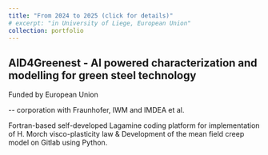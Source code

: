 ```yaml
---
title: "From 2024 to 2025 (click for details)"
# excerpt: "in University of Liege, European Union"
collection: portfolio
---
```


AID4Greenest - AI powered characterization and modelling for green steel technology
---
Funded by European Union

 -- corporation with Fraunhofer, IWM and IMDEA et al.  
                          
Fortran-based self-developed Lagamine coding platform for implementation of H. Morch visco-plasticity law & Development of the mean field creep model on Gitlab using Python.